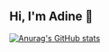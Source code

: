 ## Hi, I'm Adine 👋

[![Anurag's GitHub stats](https://github-readme-stats.vercel.app/api?username=Kamiladine)](https://github.com/anuraghazra/github-readme-stats)
